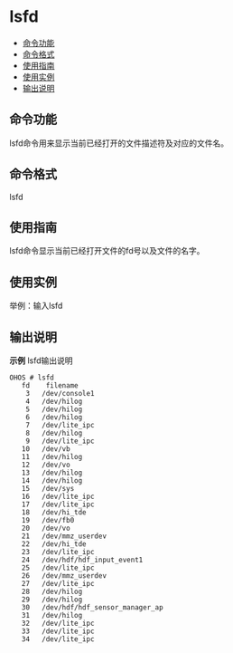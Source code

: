 # lsfd<a name="ZH-CN_TOPIC_0000001179965849"></a>

-   [命令功能](#section2053406181716)
-   [命令格式](#section523771017172)
-   [使用指南](#section27241213201719)
-   [使用实例](#section442617197173)
-   [输出说明](#section42491639151813)

## 命令功能<a name="section2053406181716"></a>

lsfd命令用来显示当前已经打开的文件描述符及对应的文件名。

## 命令格式<a name="section523771017172"></a>

lsfd

## 使用指南<a name="section27241213201719"></a>

lsfd命令显示当前已经打开文件的fd号以及文件的名字。

## 使用实例<a name="section442617197173"></a>

举例：输入lsfd

## 输出说明<a name="section42491639151813"></a>

**示例**  lsfd输出说明

```shell
OHOS # lsfd
   fd    filename
    3   /dev/console1
    4   /dev/hilog
    5   /dev/hilog
    6   /dev/hilog
    7   /dev/lite_ipc
    8   /dev/hilog
    9   /dev/lite_ipc
   10   /dev/vb
   11   /dev/hilog
   12   /dev/vo
   13   /dev/hilog
   14   /dev/hilog
   15   /dev/sys
   16   /dev/lite_ipc
   17   /dev/lite_ipc
   18   /dev/hi_tde
   19   /dev/fb0
   20   /dev/vo
   21   /dev/mmz_userdev
   22   /dev/hi_tde
   23   /dev/lite_ipc
   24   /dev/hdf/hdf_input_event1
   25   /dev/lite_ipc
   26   /dev/mmz_userdev
   27   /dev/lite_ipc
   28   /dev/hilog
   29   /dev/hilog
   30   /dev/hdf/hdf_sensor_manager_ap
   31   /dev/hilog
   32   /dev/lite_ipc
   33   /dev/lite_ipc
   34   /dev/lite_ipc
```



